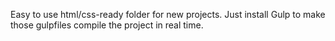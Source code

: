Easy to use html/css-ready folder for new projects. Just install Gulp to make those gulpfiles compile the project in real time.